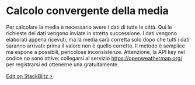 # Calcolo convergente della media

Per calcolare la media è necessario avere i dati di tutte le città. Qui le richieste dei dati vengono inviate in stretta successione. I dati vengono elaborati appena ricevuti, ma la media sarà corretta solo dopo che tutti i dati saranno arrivati: prima il valore non è quello corretto. Il metodo è semplice ma espone a possibili, pericolose inconsistenze. Attenzione, la API key nel codice no sono attive: collegarsi al servizio https://openweathermap.org/ per registrarsi ed ottenerne una gratuitamente.

[Edit on StackBlitz ⚡️](https://stackblitz.com/edit/js-sswtmc)
